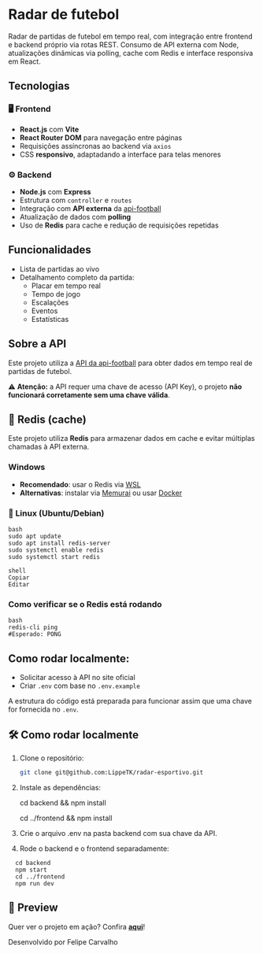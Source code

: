 # Radar de futebol

Radar de partidas de futebol em tempo real, com integração entre frontend e backend próprio via rotas REST.
Consumo de API externa com Node, atualizações dinâmicas via polling, cache com Redis e interface responsiva em React.

## Tecnologias

### 🖥️ Frontend

- **React.js** com **Vite**
- **React Router DOM** para navegação entre páginas
- Requisições assíncronas ao backend via `axios`
- CSS **responsivo**, adaptadando a interface para telas menores

### ⚙️ Backend

- **Node.js** com **Express**
- Estrutura com `controller` e `routes`
- Integração com **API externa** da [api-football](https://www.api-football.com/)
- Atualização de dados com **polling**
- Uso de **Redis** para cache e redução de requisições repetidas

## Funcionalidades

- Lista de partidas ao vivo
- Detalhamento completo da partida:
  - Placar em tempo real
  - Tempo de jogo
  - Escalações
  - Eventos
  - Estatísticas

## Sobre a API

Este projeto utiliza a [API da api-football](https://www.api-football.com/) para obter dados em tempo real de partidas de futebol.

⚠️ **Atenção:** a API requer uma chave de acesso (API Key), o projeto **não funcionará corretamente sem uma chave válida**.

## 💾 Redis (cache)

Este projeto utiliza **Redis** para armazenar dados em cache e evitar múltiplas chamadas à API externa.
### Windows

- **Recomendado**: usar o Redis via [WSL](https://learn.microsoft.com/pt-br/windows/wsl/install)
- **Alternativas**: instalar via [Memurai](https://www.memurai.com/) ou usar [Docker](https://hub.docker.com/_/redis)

### 🐧 Linux (Ubuntu/Debian)
```
bash
sudo apt update
sudo apt install redis-server
sudo systemctl enable redis
sudo systemctl start redis

shell
Copiar
Editar
```
### Como verificar se o Redis está rodando
```
bash
redis-cli ping
#Esperado: PONG
```

## Como rodar localmente:

- Solicitar acesso à API no site oficial
- Criar `.env` com base no `.env.example`

A estrutura do código está preparada para funcionar assim que uma chave for fornecida no `.env`.

## 🛠️ Como rodar localmente

1. Clone o repositório:

   ```bash
   git clone git@github.com:LippeTK/radar-esportivo.git

   ```

2. Instale as dependências:

   cd backend && npm install

   cd ../frontend && npm install

3. Crie o arquivo .env na pasta backend com sua chave da API.

4. Rode o backend e o frontend separadamente:

```
  cd backend
  npm start
  cd ../frontend
  npm run dev
```

## 📸 Preview

Quer ver o projeto em ação? Confira **[aqui](https://imgur.com/a/6acBmpG)**!

Desenvolvido por
Felipe Carvalho
